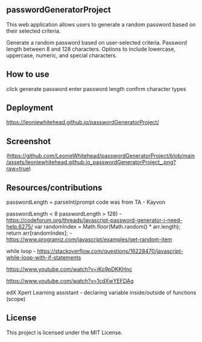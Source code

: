 ## passwordGeneratorProject

This web application allows users to generate a random password based on their selected criteria.

Generate a random password based on user-selected criteria.
Password length between 8 and 128 characters.
Options to include lowercase, uppercase, numeric, and special characters.

## How to use

click generate password
enter password length
confirm character types

## Deployment
https://leoniewhitehead.github.io/passwordGeneratorProject/

## Screenshot
(https://github.com/LeonieWhitehead/passwordGeneratorProject/blob/main/assets/leoniewhitehead.github.io_passwordGeneratorProject_.png?raw=true)

## Resources/contributions

passwordLength = parseInt(prompt code was from TA - Kayvon

passwordLength < 8	 	passwordLength > 128) - https://codeforum.org/threads/javascript-password-generator-i-need-help.6275/
var randomIndex = Math.floor(Math.random() * arr.length); return arr[randomIndex]; - https://www.programiz.com/javascript/examples/get-random-item

while loop - https://stackoverflow.com/questions/16228470/javascript-while-loop-with-if-statements

https://www.youtube.com/watch?v=iKo9pDKKHnc

https://www.youtube.com/watch?v=1cdXwYEFDAg

edX Xpert Learning assistant - declaring variable inside/outside of functions (scope)

## License
This project is licensed under the MIT License.

